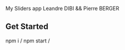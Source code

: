My Sliders app Leandre DIBI && Pierre BERGER

Get Started
---------------------------------

npm i /
npm start /
